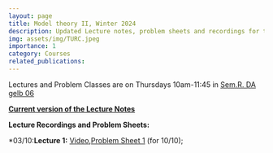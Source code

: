 ```yaml
---
layout: page
title: Model theory II, Winter 2024
description: Updated Lecture notes, problem sheets and recordings for the Model Theory II course at TU Wien.
img: assets/img/TURC.jpeg
importance: 1
category: Courses
related_publications: 
---
```

Lectures and Problem Classes are on Thursdays 10am-11:45 in <a href=" https://raumkatalog.tiss.tuwien.ac.at/room/17639" target="_blank">Sem.R. DA gelb 06</a>

[**Current version of the Lecture Notes**](https://paolomarimon.github.io/assets/pdf/MTII24/NOTESMTII.pdf)

**Lecture Recordings and Problem Sheets:**

*03/10:**Lecture 1:** [Video](https://youtu.be/gHMyuDuXiIk),[Problem Sheet 1](https://paolomarimon.github.io/assets/pdf/MTII24/MT2PS1.pdf) (for 10/10);


